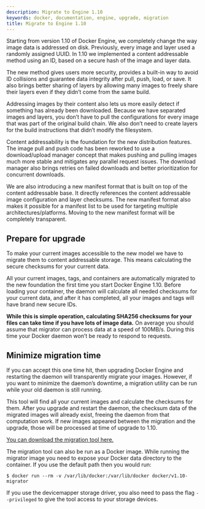 ```yaml
---
description: Migrate to Engine 1.10
keywords: docker, documentation, engine, upgrade, migration
title: Migrate to Engine 1.10
---
```

Starting from version 1.10 of Docker Engine, we completely change the way image data is addressed on disk. Previously, every image and layer used a randomly assigned UUID. In 1.10 we implemented a content addressable method using an ID, based on a secure hash of the image and layer data.

The new method gives users more security, provides a built-in way to avoid ID collisions and guarantee data integrity after pull, push, load, or save. It also brings better sharing of layers by allowing many images to freely share their layers even if they didn’t come from the same build.

Addressing images by their content also lets us more easily detect if something has already been downloaded. Because we have separated images and layers, you don’t have to pull the configurations for every image that was part of the original build chain. We also don’t need to create layers for the build instructions that didn’t modify the filesystem.

Content addressability is the foundation for the new distribution features. The image pull and push code has been reworked to use a download/upload manager concept that makes pushing and pulling images much more stable and mitigates any parallel request issues. The download manager also brings retries on failed downloads and better prioritization for concurrent downloads.

We are also introducing a new manifest format that is built on top of the content addressable base. It directly references the content addressable image configuration and layer checksums. The new manifest format also makes it possible for a manifest list to be used for targeting multiple architectures/platforms. Moving to the new manifest format will be completely transparent.

## Prepare for upgrade

To make your current images accessible to the new model we have to migrate them to content addressable storage. This means calculating the secure checksums for your current data.

All your current images, tags, and containers are automatically migrated to the new foundation the first time you start Docker Engine 1.10. Before loading your container, the daemon will calculate all needed checksums for your current data, and after it has completed, all your images and tags will have brand new secure IDs.

**While this is simple operation, calculating SHA256 checksums for your files can take time if you have lots of image data.** On average you should assume that migrator can process data at a speed of 100MB/s. During this time your Docker daemon won’t be ready to respond to requests.

## Minimize migration time

If you can accept this one time hit, then upgrading Docker Engine and restarting the daemon will transparently migrate your images. However, if you want to minimize the daemon’s downtime, a migration utility can be run while your old daemon is still running.

This tool will find all your current images and calculate the checksums for them. After you upgrade and restart the daemon, the checksum data of the migrated images will already exist, freeing the daemon from that computation work. If new images appeared between the migration and the upgrade, those will be processed at time of upgrade to 1.10.

[You can download the migration tool here.](https://github.com/docker/v1.10-migrator/releases)

The migration tool can also be run as a Docker image. While running the migrator image you need to expose your Docker data directory to the container. If you use the default path then you would run:

    $ docker run --rm -v /var/lib/docker:/var/lib/docker docker/v1.10-migrator
    

If you use the devicemapper storage driver, you also need to pass the flag `--privileged` to give the tool access to your storage devices.